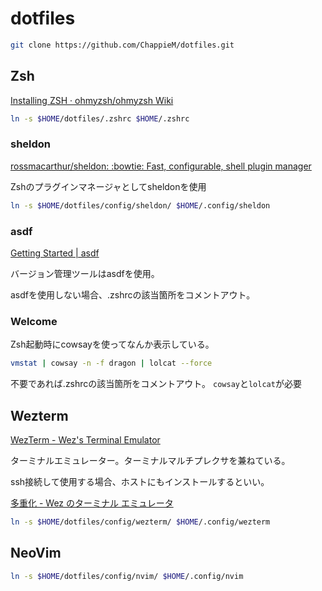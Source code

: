 # dotfiles
```sh
git clone https://github.com/ChappieM/dotfiles.git
```


## Zsh
[Installing ZSH · ohmyzsh/ohmyzsh Wiki](https://github.com/ohmyzsh/ohmyzsh/wiki/Installing-ZSH)


```sh
ln -s $HOME/dotfiles/.zshrc $HOME/.zshrc
```

### sheldon
[rossmacarthur/sheldon: :bowtie: Fast, configurable, shell plugin manager](https://github.com/rossmacarthur/sheldon#-installation)

Zshのプラグインマネージャとしてsheldonを使用

```sh
ln -s $HOME/dotfiles/config/sheldon/ $HOME/.config/sheldon
```

### asdf
[Getting Started | asdf](https://asdf-vm.com/guide/getting-started.html)

バージョン管理ツールはasdfを使用。

asdfを使用しない場合、.zshrcの該当箇所をコメントアウト。

### Welcome
Zsh起動時にcowsayを使ってなんか表示している。

```bash
vmstat | cowsay -n -f dragon | lolcat --force
```

不要であれば.zshrcの該当箇所をコメントアウト。
`cowsay`と`lolcat`が必要


## Wezterm
[WezTerm - Wez's Terminal Emulator](https://wezfurlong.org/wezterm/index.html)

ターミナルエミュレーター。ターミナルマルチプレクサを兼ねている。

ssh接続して使用する場合、ホストにもインストールするといい。

[多重化 - Wez のターミナル エミュレータ](https://wezfurlong.org/wezterm/multiplexing.html#ssh-domains)

```sh
ln -s $HOME/dotfiles/config/wezterm/ $HOME/.config/wezterm
```

## NeoVim

```sh
ln -s $HOME/dotfiles/config/nvim/ $HOME/.config/nvim
```
